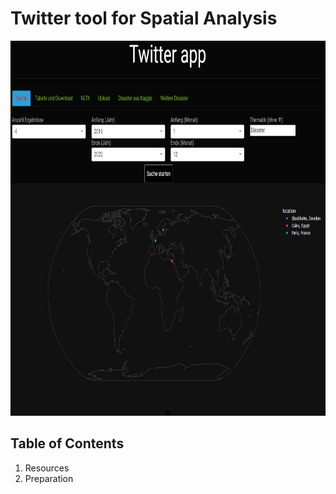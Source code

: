 # Twitter tool for Spatial Analysis

<img src="https://github.com/FjoGeo/Twitter_Spatial_Analytics/blob/main/images/1.jpg" width="800" height="600">

## Table of Contents

1. Resources
2. Preparation
